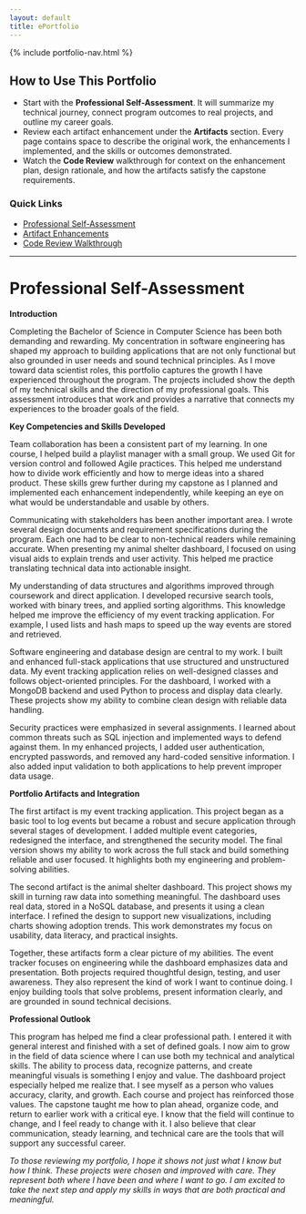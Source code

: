 ```yaml
---
layout: default
title: ePortfolio
---
```


{% include portfolio-nav.html %}

## How to Use This Portfolio

- Start with the **Professional Self-Assessment**. It will summarize my technical journey, connect program outcomes to real projects, and outline my career goals.
- Review each artifact enhancement under the **Artifacts** section. Every page contains space to describe the original work, the enhancements I implemented, and the skills or outcomes demonstrated.
- Watch the **Code Review** walkthrough for context on the enhancement plan, design rationale, and how the artifacts satisfy the capstone requirements.

### Quick Links

- [Professional Self-Assessment](#professional-self-assessment)
- [Artifact Enhancements](artifacts.html)
- [Code Review Walkthrough](code-review.html)

---
  
# Professional Self-Assessment

**Introduction**

Completing the Bachelor of Science in Computer Science has been both demanding and rewarding. My concentration in software engineering has shaped my approach to building applications that are not only functional but also grounded in user needs and sound technical principles. As I move toward data scientist roles, this portfolio captures the growth I have experienced throughout the program. The projects included show the depth of my technical skills and the direction of my professional goals. This assessment introduces that work and provides a narrative that connects my experiences to the broader goals of the field.

**Key Competencies and Skills Developed**

Team collaboration has been a consistent part of my learning. In one course, I helped build a playlist manager with a small group. We used Git for version control and followed Agile practices. This helped me understand how to divide work efficiently and how to merge ideas into a shared product. These skills grew further during my capstone as I planned and implemented each enhancement independently, while keeping an eye on what would be understandable and usable by others.

Communicating with stakeholders has been another important area. I wrote several design documents and requirement specifications during the program. Each one had to be clear to non-technical readers while remaining accurate. When presenting my animal shelter dashboard, I focused on using visual aids to explain trends and user activity. This helped me practice translating technical data into actionable insight.

My understanding of data structures and algorithms improved through coursework and direct application. I developed recursive search tools, worked with binary trees, and applied sorting algorithms. This knowledge helped me improve the efficiency of my event tracking application. For example, I used lists and hash maps to speed up the way events are stored and retrieved.

Software engineering and database design are central to my work. I built and enhanced full-stack applications that use structured and unstructured data. My event tracking application relies on well-designed classes and follows object-oriented principles. For the dashboard, I worked with a MongoDB backend and used Python to process and display data clearly. These projects show my ability to combine clean design with reliable data handling.

Security practices were emphasized in several assignments. I learned about common threats such as SQL injection and implemented ways to defend against them. In my enhanced projects, I added user authentication, encrypted passwords, and removed any hard-coded sensitive information. I also added input validation to both applications to help prevent improper data usage.

**Portfolio Artifacts and Integration**

The first artifact is my event tracking application. This project began as a basic tool to log events but became a robust and secure application through several stages of development. I added multiple event categories, redesigned the interface, and strengthened the security model. The final version shows my ability to work across the full stack and build something reliable and user focused. It highlights both my engineering and problem-solving abilities.

The second artifact is the animal shelter dashboard. This project shows my skill in turning raw data into something meaningful. The dashboard uses real data, stored in a NoSQL database, and presents it using a clean interface. I refined the design to support new visualizations, including charts showing adoption trends. This work demonstrates my focus on usability, data literacy, and practical insights.

Together, these artifacts form a clear picture of my abilities. The event tracker focuses on engineering while the dashboard emphasizes data and presentation. Both projects required thoughtful design, testing, and user awareness. They also represent the kind of work I want to continue doing. I enjoy building tools that solve problems, present information clearly, and are grounded in sound technical decisions.

**Professional Outlook**

This program has helped me find a clear professional path. I entered it with general interest and finished with a set of defined goals. I now aim to grow in the field of data science where I can use both my technical and analytical skills. The ability to process data, recognize patterns, and create meaningful visuals is something I enjoy and value. The dashboard project especially helped me realize that. I see myself as a person who values accuracy, clarity, and growth. Each course and project has reinforced those values. The capstone taught me how to plan ahead, organize code, and return to earlier work with a critical eye. I know that the field will continue to change, and I feel ready to change with it. I also believe that clear communication, steady learning, and technical care are the tools that will support any successful career.

*To those reviewing my portfolio, I hope it shows not just what I know but how I think. These projects were chosen and improved with care. They represent both where I have been and where I want to go. I am excited to take the next step and apply my skills in ways that are both practical and meaningful.*



